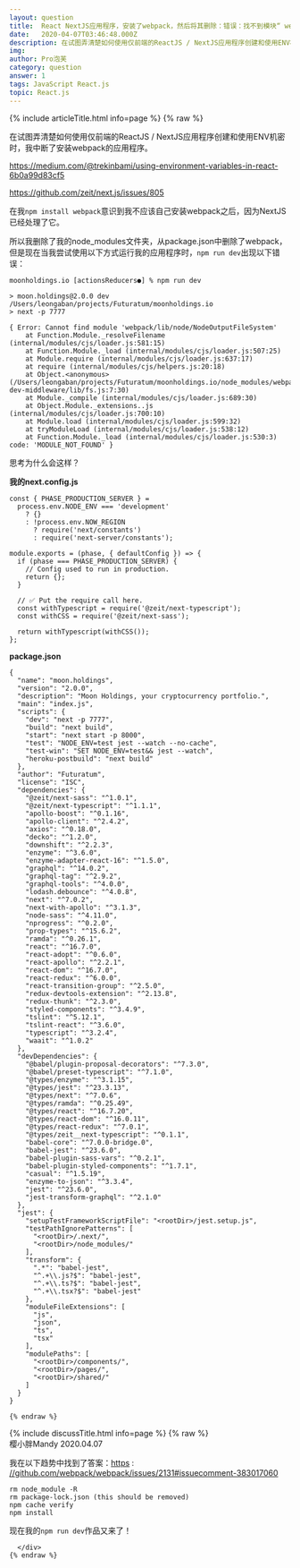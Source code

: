 ```yaml
---
layout: question
title:  React NextJS应用程序，安装了webpack，然后将其删除：错误：找不到模块“ webpack / lib / node / NodeOutputFileSystem”
date:   2020-04-07T03:46:48.000Z
description: 在试图弄清楚如何使用仅前端的ReactJS / NextJS应用程序创建和使用ENV机密时，我中断了安装webpack的应用程序。https //me...
img: 
author: Pro泡芙
category: question
answer: 1
tags: JavaScript React.js
topic: React.js
---
```

<div class="article-root">
  <div class="article">
    {% include articleTitle.html info=page %}
    {% raw %}
    <div class="article-content"><p><font style="vertical-align: inherit;"><font style="vertical-align: inherit;">在试图弄清楚如何使用仅前端的ReactJS / NextJS应用程序创建和使用ENV机密时，我中断了安装webpack的应用程序。</font></font></p>

<p><a href="https://medium.com/@trekinbami/using-environment-variables-in-react-6b0a99d83cf5" rel="nofollow noreferrer"><font style="vertical-align: inherit;"><font style="vertical-align: inherit;">https://medium.com/@trekinbami/using-environment-variables-in-react-6b0a99d83cf5</font></font></a></p>

<p><a href="https://github.com/zeit/next.js/issues/805" rel="nofollow noreferrer"><font style="vertical-align: inherit;"><font style="vertical-align: inherit;">https://github.com/zeit/next.js/issues/805</font></font></a></p>

<p><font style="vertical-align: inherit;"><font style="vertical-align: inherit;">在我</font></font><code>npm install webpack</code><font style="vertical-align: inherit;"><font style="vertical-align: inherit;">意识到我不应该自己安装webpack之后，因为NextJS已经处理了它。</font></font></p>

<p><font style="vertical-align: inherit;"><font style="vertical-align: inherit;">所以我删除了我的node_modules文件夹，从package.json中删除了webpack，但是现在当我尝试使用以下方式运行我的应用程序时，</font></font><code>npm run dev</code><font style="vertical-align: inherit;"><font style="vertical-align: inherit;">出现以下错误：</font></font></p>

<pre><code>moonholdings.io [actionsReducers●] % npm run dev<font></font>
<font></font>
&gt; moon.holdings@2.0.0 dev /Users/leongaban/projects/Futuratum/moonholdings.io<font></font>
&gt; next -p 7777<font></font>
<font></font>
{ Error: Cannot find module 'webpack/lib/node/NodeOutputFileSystem'<font></font>
    at Function.Module._resolveFilename (internal/modules/cjs/loader.js:581:15)<font></font>
    at Function.Module._load (internal/modules/cjs/loader.js:507:25)<font></font>
    at Module.require (internal/modules/cjs/loader.js:637:17)<font></font>
    at require (internal/modules/cjs/helpers.js:20:18)<font></font>
    at Object.&lt;anonymous&gt; (/Users/leongaban/projects/Futuratum/moonholdings.io/node_modules/webpack-dev-middleware/lib/fs.js:7:30)<font></font>
    at Module._compile (internal/modules/cjs/loader.js:689:30)<font></font>
    at Object.Module._extensions..js (internal/modules/cjs/loader.js:700:10)<font></font>
    at Module.load (internal/modules/cjs/loader.js:599:32)<font></font>
    at tryModuleLoad (internal/modules/cjs/loader.js:538:12)<font></font>
    at Function.Module._load (internal/modules/cjs/loader.js:530:3) code: 'MODULE_NOT_FOUND' }<font></font>
</code></pre>

<p><font style="vertical-align: inherit;"><font style="vertical-align: inherit;">思考为什么会这样？</font></font></p>

<p><strong><font style="vertical-align: inherit;"><font style="vertical-align: inherit;">我的next.config.js</font></font></strong></p>

<pre><code>const { PHASE_PRODUCTION_SERVER } =<font></font>
  process.env.NODE_ENV === 'development'<font></font>
    ? {}<font></font>
    : !process.env.NOW_REGION<font></font>
      ? require('next/constants')<font></font>
      : require('next-server/constants');<font></font>
<font></font>
module.exports = (phase, { defaultConfig }) =&gt; {<font></font>
  if (phase === PHASE_PRODUCTION_SERVER) {<font></font>
    // Config used to run in production.<font></font>
    return {};<font></font>
  }<font></font>
<font></font>
  // ✅ Put the require call here.<font></font>
  const withTypescript = require('@zeit/next-typescript');<font></font>
  const withCSS = require('@zeit/next-sass');<font></font>
<font></font>
  return withTypescript(withCSS());<font></font>
};<font></font>
</code></pre>

<p><strong><font style="vertical-align: inherit;"><font style="vertical-align: inherit;">package.json</font></font></strong></p>

<pre><code>{<font></font>
  "name": "moon.holdings",<font></font>
  "version": "2.0.0",<font></font>
  "description": "Moon Holdings, your cryptocurrency portfolio.",<font></font>
  "main": "index.js",<font></font>
  "scripts": {<font></font>
    "dev": "next -p 7777",<font></font>
    "build": "next build",<font></font>
    "start": "next start -p 8000",<font></font>
    "test": "NODE_ENV=test jest --watch --no-cache",<font></font>
    "test-win": "SET NODE_ENV=test&amp;&amp; jest --watch",<font></font>
    "heroku-postbuild": "next build"<font></font>
  },<font></font>
  "author": "Futuratum",<font></font>
  "license": "ISC",<font></font>
  "dependencies": {<font></font>
    "@zeit/next-sass": "^1.0.1",<font></font>
    "@zeit/next-typescript": "^1.1.1",<font></font>
    "apollo-boost": "^0.1.16",<font></font>
    "apollo-client": "^2.4.2",<font></font>
    "axios": "^0.18.0",<font></font>
    "decko": "^1.2.0",<font></font>
    "downshift": "^2.2.3",<font></font>
    "enzyme": "^3.6.0",<font></font>
    "enzyme-adapter-react-16": "^1.5.0",<font></font>
    "graphql": "^14.0.2",<font></font>
    "graphql-tag": "^2.9.2",<font></font>
    "graphql-tools": "^4.0.0",<font></font>
    "lodash.debounce": "^4.0.8",<font></font>
    "next": "^7.0.2",<font></font>
    "next-with-apollo": "^3.1.3",<font></font>
    "node-sass": "^4.11.0",<font></font>
    "nprogress": "^0.2.0",<font></font>
    "prop-types": "^15.6.2",<font></font>
    "ramda": "^0.26.1",<font></font>
    "react": "^16.7.0",<font></font>
    "react-adopt": "^0.6.0",<font></font>
    "react-apollo": "^2.2.1",<font></font>
    "react-dom": "^16.7.0",<font></font>
    "react-redux": "^6.0.0",<font></font>
    "react-transition-group": "^2.5.0",<font></font>
    "redux-devtools-extension": "^2.13.8",<font></font>
    "redux-thunk": "^2.3.0",<font></font>
    "styled-components": "^3.4.9",<font></font>
    "tslint": "^5.12.1",<font></font>
    "tslint-react": "^3.6.0",<font></font>
    "typescript": "^3.2.4",<font></font>
    "waait": "^1.0.2"<font></font>
  },<font></font>
  "devDependencies": {<font></font>
    "@babel/plugin-proposal-decorators": "^7.3.0",<font></font>
    "@babel/preset-typescript": "^7.1.0",<font></font>
    "@types/enzyme": "^3.1.15",<font></font>
    "@types/jest": "^23.3.13",<font></font>
    "@types/next": "^7.0.6",<font></font>
    "@types/ramda": "^0.25.49",<font></font>
    "@types/react": "^16.7.20",<font></font>
    "@types/react-dom": "^16.0.11",<font></font>
    "@types/react-redux": "^7.0.1",<font></font>
    "@types/zeit__next-typescript": "^0.1.1",<font></font>
    "babel-core": "^7.0.0-bridge.0",<font></font>
    "babel-jest": "^23.6.0",<font></font>
    "babel-plugin-sass-vars": "^0.2.1",<font></font>
    "babel-plugin-styled-components": "^1.7.1",<font></font>
    "casual": "^1.5.19",<font></font>
    "enzyme-to-json": "^3.3.4",<font></font>
    "jest": "^23.6.0",<font></font>
    "jest-transform-graphql": "^2.1.0"<font></font>
  },<font></font>
  "jest": {<font></font>
    "setupTestFrameworkScriptFile": "&lt;rootDir&gt;/jest.setup.js",<font></font>
    "testPathIgnorePatterns": [<font></font>
      "&lt;rootDir&gt;/.next/",<font></font>
      "&lt;rootDir&gt;/node_modules/"<font></font>
    ],<font></font>
    "transform": {<font></font>
      ".*": "babel-jest",<font></font>
      "^.+\\.js?$": "babel-jest",<font></font>
      "^.+\\.ts?$": "babel-jest",<font></font>
      "^.+\\.tsx?$": "babel-jest"<font></font>
    },<font></font>
    "moduleFileExtensions": [<font></font>
      "js",<font></font>
      "json",<font></font>
      "ts",<font></font>
      "tsx"<font></font>
    ],<font></font>
    "modulePaths": [<font></font>
      "&lt;rootDir&gt;/components/",<font></font>
      "&lt;rootDir&gt;/pages/",<font></font>
      "&lt;rootDir&gt;/shared/"<font></font>
    ]<font></font>
  }<font></font>
}<font></font>
</code></pre></div>
    {% endraw %}
  </div>

  <div class="discuss-wrapper">
    {% include discussTitle.html info=page %}
    {% raw %}
    <div class="discuss-item">
        <div class="discuss-parent">
          <div class="discuss-meta">
            <span class="discuss-user">樱小胖Mandy</span>
            <span class="discuss-time">2020.04.07</span>
          </div>
          <div class="discuss-comment"><p><font style="vertical-align: inherit;"><font style="vertical-align: inherit;">我在以下趋势中找到了答案：</font><a href="https://github.com/webpack/webpack/issues/2131#issuecomment-383017060" rel="noreferrer"><font style="vertical-align: inherit;">https</font></a><font style="vertical-align: inherit;"> : </font></font><a href="https://github.com/webpack/webpack/issues/2131#issuecomment-383017060" rel="noreferrer"><font style="vertical-align: inherit;"><font style="vertical-align: inherit;">//github.com/webpack/webpack/issues/2131#issuecomment-383017060</font></font></a></p>

<pre><code>rm node_module -R<font></font>
rm package-lock.json (this should be removed)<font></font>
npm cache verify<font></font>
npm install<font></font>
</code></pre>

<p><font style="vertical-align: inherit;"><font style="vertical-align: inherit;">现在我的</font></font><code>npm run dev</code><font style="vertical-align: inherit;"><font style="vertical-align: inherit;">作品又来了！</font></font></p></div>
        </div>
        
      </div>
    {% endraw %}
  </div>
<div>
